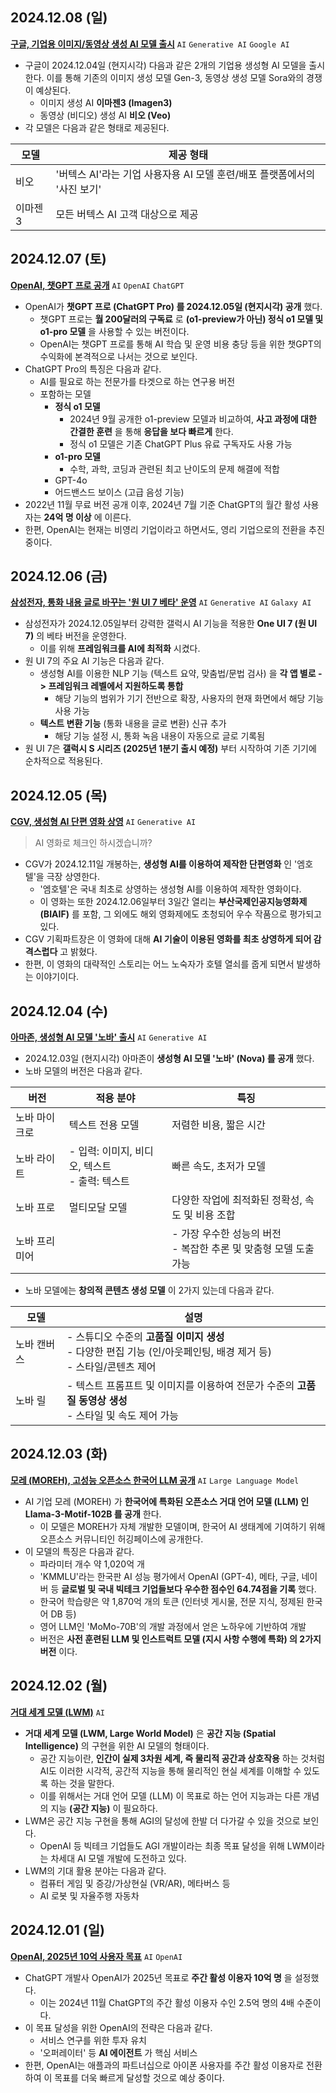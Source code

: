## 2024.12.08 (일)
**[구글, 기업용 이미지/동영상 생성 AI 모델 출시](https://n.news.naver.com/mnews/article/030/0003264471?sid=105)** ```AI``` ```Generative AI``` ```Google AI```

* 구글이 2024.12.04일 (현지시각) 다음과 같은 2개의 기업용 생성형 AI 모델을 출시한다. 이를 통해 기존의 이미지 생성 모델 Gen-3, 동영상 생성 모델 Sora와의 경쟁이 예상된다.
  * 이미지 생성 AI **이마젠3 (Imagen3)** 
  * 동영상 (비디오) 생성 AI **비오 (Veo)**
* 각 모델은 다음과 같은 형태로 제공된다.

|모델|제공 형태|
|---|---|
|비오|'버텍스 AI'라는 기업 사용자용 AI 모델 훈련/배포 플랫폼에서의 '사진 보기'|
|이마젠3|모든 버텍스 AI 고객 대상으로 제공|

## 2024.12.07 (토)
**[OpenAI, 챗GPT 프로 공개](https://n.news.naver.com/mnews/article/003/0012947061?sid=105)** ```AI``` ```OpenAI``` ```ChatGPT```

* OpenAI가 **챗GPT 프로 (ChatGPT Pro) 를 2024.12.05일 (현지시각) 공개** 했다.
  * 챗GPT 프로는 **월 200달러의 구독료** 로 **(o1-preview가 아닌) 정식 o1 모델 및 o1-pro 모델** 을 사용할 수 있는 버전이다.
  * OpenAI는 챗GPT 프로를 통해 AI 학습 및 운영 비용 충당 등을 위한 챗GPT의 수익화에 본격적으로 나서는 것으로 보인다. 
* ChatGPT Pro의 특징은 다음과 같다.
  * AI를 필요로 하는 전문가를 타겟으로 하는 연구용 버전
  * 포함하는 모델
    * **정식 o1 모델**
      * 2024년 9월 공개한 o1-preview 모델과 비교하여, **사고 과정에 대한 간결한 훈련** 을 통해 **응답을 보다 빠르게** 한다.
      * 정식 o1 모델은 기존 ChatGPT Plus 유료 구독자도 사용 가능
    * **o1-pro 모델**
      * 수학, 과학, 코딩과 관련된 최고 난이도의 문제 해결에 적합 
    * GPT-4o
    * 어드밴스드 보이스 (고급 음성 기능)
* 2022년 11월 무료 버전 공개 이후, 2024년 7월 기준 ChatGPT의 월간 활성 사용자는 **24억 명 이상** 에 이른다. 
* 한편, OpenAI는 현재는 비영리 기업이라고 하면서도, 영리 기업으로의 전환을 추진 중이다.

## 2024.12.06 (금)
**[삼성전자, 통화 내용 글로 바꾸는 '원 UI 7 베타' 운영](https://n.news.naver.com/mnews/article/003/0012944919?sid=105)** ```AI``` ```Generative AI``` ```Galaxy AI```

* 삼성전자가 2024.12.05일부터 강력한 갤럭시 AI 기능을 적용한 **One UI 7 (원 UI 7)** 의 베타 버전을 운영한다.
  * 이를 위해 **프레임워크를 AI에 최적화** 시켰다.
* 원 UI 7의 주요 AI 기능은 다음과 같다.
  * 생성형 AI를 이용한 NLP 기능 (텍스트 요약, 맞춤법/문법 검사) 을 **각 앱 별로 -> 프레임워크 레벨에서 지원하도록 통합**
    * 해당 기능의 범위가 기기 전반으로 확장, 사용자의 현재 화면에서 해당 기능 사용 가능 
  * **텍스트 변환 기능** (통화 내용을 글로 변환) 신규 추가
    * 해당 기능 설정 시, 통화 녹음 내용이 자동으로 글로 기록됨
* 원 UI 7은 **갤럭시 S 시리즈 (2025년 1분기 출시 예정)** 부터 시작하여 기존 기기에 순차적으로 적용된다. 

## 2024.12.05 (목)
**[CGV, 생성형 AI 단편 영화 상영](https://m.entertain.naver.com/article/030/0003264393)** ```AI``` ```Generative AI```

> AI 영화로 체크인 하시겠습니까?

* CGV가 2024.12.11일 개봉하는, **생성형 AI를 이용하여 제작한 단편영화** 인 '엠호텔'을 극장 상영한다.
  * '엠호텔'은 국내 최초로 상영하는 생성형 AI를 이용하여 제작한 영화이다.
  * 이 영화는 또한 2024.12.06일부터 3일간 열리는 **부산국제인공지능영화제 (BIAIF)** 를 포함, 그 외에도 해외 영화제에도 초청되어 우수 작품으로 평가되고 있다.
* CGV 기획파트장은 이 영화에 대해 **AI 기술이 이용된 영화를 최초 상영하게 되어 감격스럽다** 고 밝혔다. 
* 한편, 이 영화의 대략적인 스토리는 어느 노숙자가 호텔 열쇠를 줍게 되면서 발생하는 이야기이다.

## 2024.12.04 (수)
**[아마존, 생성형 AI 모델 '노바' 출시](https://n.news.naver.com/mnews/article/001/0015083059?sid=105)** ```AI``` ```Generative AI```

* 2024.12.03일 (현지시각) 아마존이 **생성형 AI 모델 '노바' (Nova) 를 공개** 했다.
* 노바 모델의 버전은 다음과 같다.

|버전|적용 분야|특징|
|---|---|---|
|노바 마이크로|텍스트 전용 모델|저렴한 비용, 짧은 시간|
|노바 라이트|- 입력: 이미지, 비디오, 텍스트<br>- 출력: 텍스트|빠른 속도, 초저가 모델|
|노바 프로|멀티모달 모델|다양한 작업에 최적화된 정확성, 속도 및 비용 조합|
|노바 프리미어||- 가장 우수한 성능의 버전<br>- 복잡한 추론 및 맞춤형 모델 도출 가능|

* 노바 모델에는 **창의적 콘텐츠 생성 모델** 이 2가지 있는데 다음과 같다.

|모델|설명|
|---|---|
|노바 캔버스|- 스튜디오 수준의 **고품질 이미지 생성**<br>- 다양한 편집 기능 (인/아웃페인팅, 배경 제거 등)<br>- 스타일/콘텐츠 제어|
|노바 릴|- 텍스트 프롬프트 및 이미지를 이용하여 전문가 수준의 **고품질 동영상 생성**<br>- 스타일 및 속도 제어 가능|

## 2024.12.03 (화)
**[모레 (MOREH), 고성능 오픈소스 한국어 LLM 공개](https://n.news.naver.com/mnews/article/030/0003263540?sid=105)** ```AI``` ```Large Language Model```

* AI 기업 모레 (MOREH) 가 **한국어에 특화된 오픈소스 거대 언어 모델 (LLM) 인 Llama-3-Motif-102B 를 공개** 한다.
  * 이 모델은 MOREH가 자체 개발한 모델이며, 한국어 AI 생태계에 기여하기 위해 오픈소스 커뮤니티인 허깅페이스에 공개한다.
* 이 모델의 특징은 다음과 같다.
  * 파라미터 개수 약 1,020억 개
  * 'KMMLU'라는 한국판 AI 성능 평가에서 OpenAI (GPT-4), 메타, 구글, 네이버 등 **글로벌 및 국내 빅테크 기업들보다 우수한 점수인 64.74점을 기록** 했다.
  * 한국어 학습량은 약 1,870억 개의 토큰 (인터넷 게시물, 전문 지식, 정제된 한국어 DB 등)
  * 영어 LLM인 'MoMo-70B'의 개발 과정에서 얻은 노하우에 기반하여 개발
  * 버전은 **사전 훈련된 LLM 및 인스트럭트 모델 (지시 사항 수행에 특화) 의 2가지 버전** 이다.

## 2024.12.02 (월)
**[거대 세계 모델 (LWM)](https://n.news.naver.com/mnews/article/658/0000089904?sid=110)** ```AI```

* **거대 세계 모델 (LWM, Large World Model)** 은 **공간 지능 (Spatial Intelligence)** 의 구현을 위한 AI 모델의 형태이다.
  * 공간 지능이란, **인간이 실제 3차원 세계, 즉 물리적 공간과 상호작용** 하는 것처럼 AI도 이러한 시각적, 공간적 지능을 통해 물리적인 현실 세계를 이해할 수 있도록 하는 것을 말한다.
  * 이를 위해서는 거대 언어 모델 (LLM) 이 목표로 하는 언어 지능과는 다른 개념의 지능 **(공간 지능)** 이 필요하다.
* LWM은 공간 지능 구현을 통해 AGI의 달성에 한발 더 다가갈 수 있을 것으로 보인다.
  * OpenAI 등 빅테크 기업들도 AGI 개발이라는 최종 목표 달성을 위해 LWM이라는 차세대 AI 모델 개발에 도전하고 있다.
* LWM의 기대 활용 분야는 다음과 같다.
  * 컴퓨터 게임 및 증강/가상현실 (VR/AR), 메타버스 등
  * AI 로봇 및 자율주행 자동차

## 2024.12.01 (일)
**[OpenAI, 2025년 10억 사용자 목표](https://n.news.naver.com/mnews/article/374/0000413270?sid=104)** ```AI``` ```OpenAI```

* ChatGPT 개발사 OpenAI가 2025년 목표로 **주간 활성 이용자 10억 명** 을 설정했다.
  * 이는 2024년 11월 ChatGPT의 주간 활성 이용자 수인 2.5억 명의 4배 수준이다.
* 이 목표 달성을 위한 OpenAI의 전략은 다음과 같다.
  * 서비스 연구를 위한 투자 유치
  * '오퍼레이터' 등 **AI 에이전트** 가 핵심 서비스
* 한편, OpenAI는 애플과의 파트너십으로 아이폰 사용자를 주간 활성 이용자로 전환하여 이 목표를 더욱 빠르게 달성할 것으로 예상 중이다.
